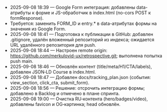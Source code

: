 ﻿- 2025-09-08 18:39 — Google Form интеграция: добавлены data-атрибуты к форме и JS-обработчик в index.html (no-cors POST к formResponse).
- Требуется: заменить FORM_ID и entry.* в data-атрибутах формы на значения из Google Form.
- 2025-09-08 18:41 — Подготовка к публикации в GitHub: добавлен .gitignore, удалён вложенный репозиторий из индекса; ожидается URL удалённого репозитория для push.
- 2025-09-08 18:44 — Настроен remote origin: https://github.com/merkulovid-ux/retrospective.git; выполнена попытка push main.
- 2025-09-08 18:46 — Обновлён контент (title/meta/H1/CTA/labels), добавлен JSON‑LD Course в index.html.
- 2025-09-08 18:47 — Добавлен docs/tracking_plan.json (события: view_section, click_cta, submit_form).
- 2025-09-08 18:56 — Решение: отсрочить интеграцию формы; добавлено в Backlog и отмечено в плане спринта.
- 2025-09-08 19:00 — Очистка RU‑контента (hero/badges/video), добавлены favicon и OG‑картинка; head обновлён.
